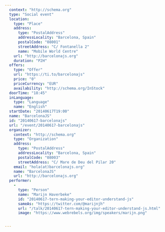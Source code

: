 ```yaml
---
  context: "http://schema.org"
  type: "Social event"
  location: 
    type: "Place"
    address: 
      type: "PostalAddress"
      addressLocality: "Barcelona, Spain"
      postalCode: "08001"
      streetAddress: "C/ Fontanella 2"
      name: "Mobile World Centre"
    url: "http://barcelonajs.org"
    duration: "P2H"
  offers: 
    type: "Offer"
    url: "https://ti.to/barcelonajs"
    price: "0"
    priceCurrency: "EUR"
    availability: "http://schema.org/InStock"
  doorTime: "18:45"
  inLanguage: 
    type: "Language"
    name: "English"
  startDate: "20140617T19:00"
  name: "BarcelonaJS"
  id: "20140617-barcelonajs"
  url: "/event/20140617-barcelonajs"
  organizer: 
    context: "http://schema.org"
    type: "Organization"
    address: 
      type: "PostalAddress"
      addressLocality: "Barcelona, Spain"
      postalCode: "08003"
      streetAddress: "C/ Mare de Deu del Pilar 20"
    email: "hola(at)barcelonajs.org"
    name: "BarcelonaJS"
    url: "http://barcelonajs.org"
  performer: 
    - 
      type: "Person"
      name: "Marijn Haverbeke"
      id: "20140617-tern-making-your-editor-understand-js"
      sameAs: "https://twitter.com/@marijnjh"
      url: "/talk/20140617-tern-making-your-editor-understand-js.html"
      image: "https://www.webrebels.org/img/speakers/marijn.png"


---
```

